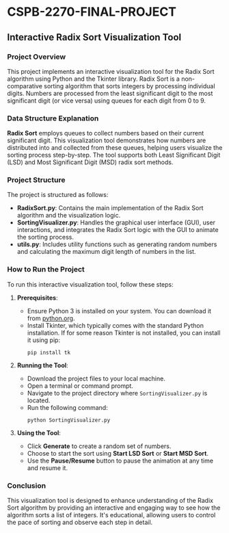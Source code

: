 # CSPB-2270-FINAL-PROJECT


## Interactive Radix Sort Visualization Tool

### Project Overview
This project implements an interactive visualization tool for the Radix Sort algorithm using Python and the Tkinter library. Radix Sort is a non-comparative sorting algorithm that sorts integers by processing individual digits. Numbers are processed from the least significant digit to the most significant digit (or vice versa) using queues for each digit from 0 to 9.

### Data Structure Explanation
**Radix Sort** employs queues to collect numbers based on their current significant digit. This visualization tool demonstrates how numbers are distributed into and collected from these queues, helping users visualize the sorting process step-by-step. The tool supports both Least Significant Digit (LSD) and Most Significant Digit (MSD) radix sort methods.

### Project Structure
The project is structured as follows:
- **RadixSort.py**: Contains the main implementation of the Radix Sort algorithm and the visualization logic.
- **SortingVisualizer.py**: Handles the graphical user interface (GUI), user interactions, and integrates the Radix Sort logic with the GUI to animate the sorting process.
- **utils.py**: Includes utility functions such as generating random numbers and calculating the maximum digit length of numbers in the list.

### How to Run the Project
To run this interactive visualization tool, follow these steps:

1. **Prerequisites**:
   - Ensure Python 3 is installed on your system. You can download it from [python.org](https://www.python.org/downloads/).
   - Install Tkinter, which typically comes with the standard Python installation. If for some reason Tkinter is not installed, you can install it using pip:
     ```
     pip install tk
     ```

2. **Running the Tool**:
   - Download the project files to your local machine.
   - Open a terminal or command prompt.
   - Navigate to the project directory where `SortingVisualizer.py` is located.
   - Run the following command:
     ```
     python SortingVisualizer.py
     ```

3. **Using the Tool**:
   - Click **Generate** to create a random set of numbers.
   - Choose to start the sort using **Start LSD Sort** or **Start MSD Sort**.
   - Use the **Pause/Resume** button to pause the animation at any time and resume it.

### Conclusion
This visualization tool is designed to enhance understanding of the Radix Sort algorithm by providing an interactive and engaging way to see how the algorithm sorts a list of integers. It's educational, allowing users to control the pace of sorting and observe each step in detail.

